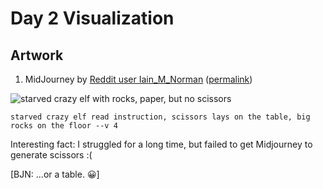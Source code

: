 # Day 2 Visualization

## Artwork

1. MidJourney by [Reddit user Iain\_M\_Norman](https://www.reddit.com/user/Iain_M_Norman)
   ([permalink](https://www.reddit.com/r/adventofcode/comments/zadxlp/ai_imagine_advent_of_code_2022_day_2/iyle2lw/))

![starved crazy elf with rocks, paper, but no scissors](roshambo.png)

`starved crazy elf read instruction, scissors lays on the table, big rocks on the floor --v 4`

Interesting fact: I struggled for a long time, but failed to get Midjourney to generate scissors :(

\[BJN: ...or a table. 😀]
